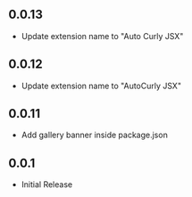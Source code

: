 ## 0.0.13

- Update extension name to "Auto Curly JSX"

## 0.0.12

- Update extension name to "AutoCurly JSX"

## 0.0.11

- Add gallery banner inside package.json

## 0.0.1

- Initial Release
